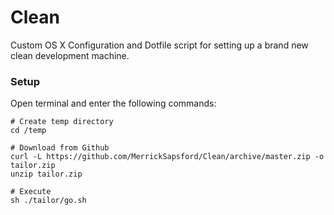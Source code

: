 # Clean
Custom OS X Configuration and Dotfile script for setting up a brand new clean development machine.

### Setup
Open terminal and enter the following commands:

    # Create temp directory
    cd /temp
    
    # Download from Github
    curl -L https://github.com/MerrickSapsford/Clean/archive/master.zip -o tailor.zip
    unzip tailor.zip
    
    # Execute
    sh ./tailor/go.sh

